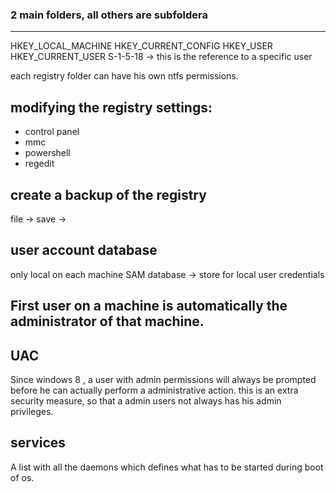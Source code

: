 ### 2 main folders, all others are subfoldera
---
HKEY_LOCAL_MACHINE
	HKEY_CURRENT_CONFIG
HKEY_USER
	HKEY_CURRENT_USER
		S-1-5-18 -> this is the reference to a specific user


each registry folder can have his own ntfs permissions.

## modifying the registry settings:
- control panel
- mmc
- powershell
- regedit

## create a backup of the registry

file -> save ->

## user account database
only local on each machine
SAM database -> store for local user credentials


## First user on a machine is automatically the administrator of that machine.

## UAC
Since windows 8 , a user with admin permissions will always be prompted before he can actually perform a administrative action.
this is an extra security measure, so that a admin users not always has his admin privileges.

## services

A list with all the daemons which defines what has to be started during boot of os.